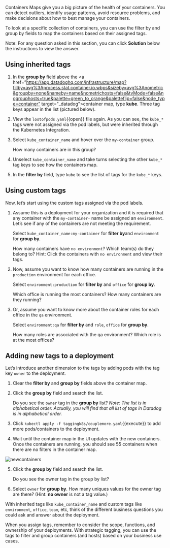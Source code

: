 Containers Maps give you a big picture of the health of your containers. You can detect outliers, identify usage patterns, avoid resource problems, and make decisions about how to best manage your containers. 

To look at a specific collection of containers, you can use the filter by and group by fields to map the containers based on their assigned tags. 

Note: For any question asked in this section, you can click **Solution** below the instructions to view the answer.

## Using inherited tags
1. In the **group by** field above the <a href=”https://app.datadoghq.com/infrastructure/map?fillby=avg%3Aprocess.stat.container.io.wbps&sizeby=avg%3Anometric&groupby=none&nameby=name&nometrichosts=false&tvMode=false&nogrouphosts=true&palette=green_to_orange&paletteflip=false&node_type=container” target="_datadog">container map</a>, type **kube**. Three tag keys appear in the list (pictured below).

2. View the `lostofpods.yaml`{{open}} file again. As you can see, the `kube_*` tags were not assigned via the pod labels, but were inherited through the Kubernetes Integration. 

3. Select `kube_container_name` and hover over the `my-container` group. <p> How many containers are in this group?

4. Unselect `kube_container_name` and take turns selecting the other `kube_*` tag keys to see how the containers map.

5. In the **filter by** field, type `kube` to see the list of tags for the `kube_*` keys. 

## Using custom tags
Now, let’s start using the custom tags assigned via the pod labels. 
1. Assume this is a deployment for your organization and it is required that any container with the `my-container-` name be assigned an `environment`. Let’s see if any of the containers are not meeting the requirement. <p> Select `kube_container_name:my-container` for **filter by**and `environment` for **group by**.<p> How many containers have `no environment`? Which team(s) do they belong to? Hint: Click the containers with `no environment` and view their tags. 

2. Now, assume you want to know how many containers are running in the `production` environment for each office. <p> Select `environment:production` for **filter by** and `office` for **group by**. <p> Which office is running the most containers? How many containers are they running?

3. Or, assume you want to know more about the container roles for each office in the `qa` environment. <p> Select `environment:qa` for **filter by** and `role`, `office` for **group by**.  <p> How many roles are associated with the qa environment? Which role is at the most offices?


## Adding new tags to a deployment 
 
Let’s introduce another dimension to the tags by adding pods with the tag key `owner` to the deployment.

1. Clear the **filter by** and **group by** fields above the container map.

2. Click the **group by** field and search the list. <p> Do you see the `owner` tag in the **group by** list? *Note: The list is in alphabetical order. Actually, you will find that all list of tags in Datadog is in alphabetical order.*

3. Click `kubectl apply -f taggingk8s/couplemore.yaml`{{execute}} to add more pods/containers to the deployment.

4. Wait until the container map in the UI updates with the new containers. Once the containers are running, you should see 55 containers when there are no filters in the container map.

![newcontainers](taggingk8s/assets/new-containers-running.png)

5. Click the **group by** field and search the list. <p> Do you see the owner tag in the group by list?

6. Select `owner` for **group by**. How many uniques values for the owner tag are there? (Hint: **no owner** is not a tag value.)

With inherited tags like `kube_container_name` and custom tags like `environment`, `office`, `team`, etc, think of the different business questions you could ask and answer about the deployment.
 
When you assign tags, remember to consider the scope, functions, and ownership of your deployments. With strategic tagging, you can use the tags to filter and group containers (and hosts) based on your business use cases.
